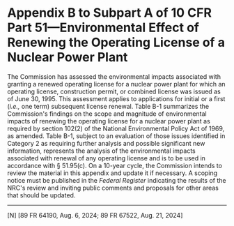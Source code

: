 # Appendix B to Subpart A of 10 CFR Part 51—Environmental Effect of Renewing the Operating License of a Nuclear Power Plant


The Commission has assessed the environmental impacts associated with granting a renewed operating license for a nuclear power plant for which an operating license, construction permit, or combined license was issued as of June 30, 1995. This assessment applies to applications for initial or a first (*i.e.,* one term) subsequent license renewal. Table B-1 summarizes the Commission's findings on the scope and magnitude of environmental impacts of renewing the operating license for a nuclear power plant as required by section 102(2) of the National Environmental Policy Act of 1969, as amended. Table B-1, subject to an evaluation of those issues identified in Category 2 as requiring further analysis and possible significant new information, represents the analysis of the environmental impacts associated with renewal of any operating license and is to be used in accordance with § 51.95(c). On a 10-year cycle, the Commission intends to review the material in this appendix and update it if necessary. A scoping notice must be published in the _Federal Register_ indicating the results of the NRC's review and inviting public comments and proposals for other areas that should be updated.



---

[N] [89 FR 64190, Aug. 6, 2024; 89 FR 67522, Aug. 21, 2024]












